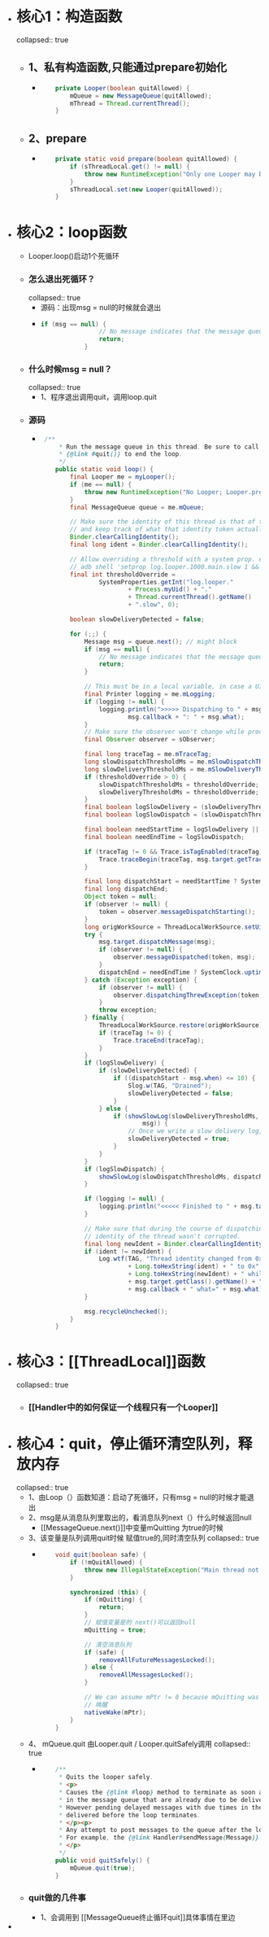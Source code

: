 - # 核心1：构造函数
  collapsed:: true
	- ## 1、私有构造函数,只能通过prepare初始化
		- ```java
		      private Looper(boolean quitAllowed) {
		          mQueue = new MessageQueue(quitAllowed);
		          mThread = Thread.currentThread();
		      }
		  ```
	- ## 2、prepare
		- ```java
		      private static void prepare(boolean quitAllowed) {
		          if (sThreadLocal.get() != null) {
		              throw new RuntimeException("Only one Looper may be created per thread");
		          }
		          sThreadLocal.set(new Looper(quitAllowed));
		      }
		  ```
- # 核心2：loop函数
	- Looper.loop()启动1个死循环
	- ### 怎么退出死循环？
	  collapsed:: true
		- 源码：出现msg = null的时候就会退出
		- ```java
		  if (msg == null) {
		                  // No message indicates that the message queue is quitting.
		                  return;
		              }
		  
		  ```
	- ### 什么时候msg = null？
	  collapsed:: true
		- 1、程序退出调用quit，调用loop.quit
	- ### 源码
		- ```java
		   /**
		       * Run the message queue in this thread. Be sure to call
		       * {@link #quit()} to end the loop.
		       */
		      public static void loop() {
		          final Looper me = myLooper();
		          if (me == null) {
		              throw new RuntimeException("No Looper; Looper.prepare() wasn't called on this thread.");
		          }
		          final MessageQueue queue = me.mQueue;
		  
		          // Make sure the identity of this thread is that of the local process,
		          // and keep track of what that identity token actually is.
		          Binder.clearCallingIdentity();
		          final long ident = Binder.clearCallingIdentity();
		  
		          // Allow overriding a threshold with a system prop. e.g.
		          // adb shell 'setprop log.looper.1000.main.slow 1 && stop && start'
		          final int thresholdOverride =
		                  SystemProperties.getInt("log.looper."
		                          + Process.myUid() + "."
		                          + Thread.currentThread().getName()
		                          + ".slow", 0);
		  
		          boolean slowDeliveryDetected = false;
		  
		          for (;;) {
		              Message msg = queue.next(); // might block
		              if (msg == null) {
		                  // No message indicates that the message queue is quitting.
		                  return;
		              }
		  
		              // This must be in a local variable, in case a UI event sets the logger
		              final Printer logging = me.mLogging;
		              if (logging != null) {
		                  logging.println(">>>>> Dispatching to " + msg.target + " " +
		                          msg.callback + ": " + msg.what);
		              }
		              // Make sure the observer won't change while processing a transaction.
		              final Observer observer = sObserver;
		  
		              final long traceTag = me.mTraceTag;
		              long slowDispatchThresholdMs = me.mSlowDispatchThresholdMs;
		              long slowDeliveryThresholdMs = me.mSlowDeliveryThresholdMs;
		              if (thresholdOverride > 0) {
		                  slowDispatchThresholdMs = thresholdOverride;
		                  slowDeliveryThresholdMs = thresholdOverride;
		              }
		              final boolean logSlowDelivery = (slowDeliveryThresholdMs > 0) && (msg.when > 0);
		              final boolean logSlowDispatch = (slowDispatchThresholdMs > 0);
		  
		              final boolean needStartTime = logSlowDelivery || logSlowDispatch;
		              final boolean needEndTime = logSlowDispatch;
		  
		              if (traceTag != 0 && Trace.isTagEnabled(traceTag)) {
		                  Trace.traceBegin(traceTag, msg.target.getTraceName(msg));
		              }
		  
		              final long dispatchStart = needStartTime ? SystemClock.uptimeMillis() : 0;
		              final long dispatchEnd;
		              Object token = null;
		              if (observer != null) {
		                  token = observer.messageDispatchStarting();
		              }
		              long origWorkSource = ThreadLocalWorkSource.setUid(msg.workSourceUid);
		              try {
		                  msg.target.dispatchMessage(msg);
		                  if (observer != null) {
		                      observer.messageDispatched(token, msg);
		                  }
		                  dispatchEnd = needEndTime ? SystemClock.uptimeMillis() : 0;
		              } catch (Exception exception) {
		                  if (observer != null) {
		                      observer.dispatchingThrewException(token, msg, exception);
		                  }
		                  throw exception;
		              } finally {
		                  ThreadLocalWorkSource.restore(origWorkSource);
		                  if (traceTag != 0) {
		                      Trace.traceEnd(traceTag);
		                  }
		              }
		              if (logSlowDelivery) {
		                  if (slowDeliveryDetected) {
		                      if ((dispatchStart - msg.when) <= 10) {
		                          Slog.w(TAG, "Drained");
		                          slowDeliveryDetected = false;
		                      }
		                  } else {
		                      if (showSlowLog(slowDeliveryThresholdMs, msg.when, dispatchStart, "delivery",
		                              msg)) {
		                          // Once we write a slow delivery log, suppress until the queue drains.
		                          slowDeliveryDetected = true;
		                      }
		                  }
		              }
		              if (logSlowDispatch) {
		                  showSlowLog(slowDispatchThresholdMs, dispatchStart, dispatchEnd, "dispatch", msg);
		              }
		  
		              if (logging != null) {
		                  logging.println("<<<<< Finished to " + msg.target + " " + msg.callback);
		              }
		  
		              // Make sure that during the course of dispatching the
		              // identity of the thread wasn't corrupted.
		              final long newIdent = Binder.clearCallingIdentity();
		              if (ident != newIdent) {
		                  Log.wtf(TAG, "Thread identity changed from 0x"
		                          + Long.toHexString(ident) + " to 0x"
		                          + Long.toHexString(newIdent) + " while dispatching to "
		                          + msg.target.getClass().getName() + " "
		                          + msg.callback + " what=" + msg.what);
		              }
		  
		              msg.recycleUnchecked();
		          }
		      }
		  ```
- # 核心3：[[ThreadLocal]]函数
  collapsed:: true
	- ### [[Handler中的如何保证一个线程只有一个Looper]]
- # 核心4：quit，停止循环清空队列，释放内存
  collapsed:: true
	- 1、由Loop（）函数知道：启动了死循环，只有msg = null的时候才能退出
	- 2、msg是从消息队列里取出的，看消息队列next（）什么时候返回null
		- [[MessageQueue.next()]]中变量mQuitting 为true的时候
	- 3、该变量是队列调用quit时候 赋值true的,同时清空队列
	  collapsed:: true
		- ```java
		      void quit(boolean safe) {
		          if (!mQuitAllowed) {
		              throw new IllegalStateException("Main thread not allowed to quit.");
		          }
		  
		          synchronized (this) {
		              if (mQuitting) {
		                  return;
		              }
		              // 赋值变量是的 next()可以返回null
		              mQuitting = true;
		  
		              // 清空消息队列
		              if (safe) {
		                  removeAllFutureMessagesLocked();
		              } else {
		                  removeAllMessagesLocked();
		              }
		  
		              // We can assume mPtr != 0 because mQuitting was previously false.
		              // 唤醒
		              nativeWake(mPtr);
		          }
		      }
		  ```
	- 4、  mQueue.quit 由Looper.quit / Looper.quitSafely调用
	  collapsed:: true
		- ```java
		      /**
		       * Quits the looper safely.
		       * <p>
		       * Causes the {@link #loop} method to terminate as soon as all remaining messages
		       * in the message queue that are already due to be delivered have been handled.
		       * However pending delayed messages with due times in the future will not be
		       * delivered before the loop terminates.
		       * </p><p>
		       * Any attempt to post messages to the queue after the looper is asked to quit will fail.
		       * For example, the {@link Handler#sendMessage(Message)} method will return false.
		       * </p>
		       */
		      public void quitSafely() {
		          mQueue.quit(true);
		      }
		  ```
	- ### quit做的几件事
		- 1、会调用到 [[MessageQueue终止循环quit]]具体事情在里边
-